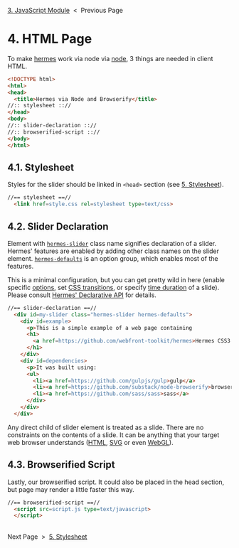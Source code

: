 [3. JavaScript Module][js-module] &nbsp;&lt;&nbsp; Previous Page

[js-module]: 3_script.js.md

# 4. HTML Page

To make [hermes][hermes] work via node via [node][node],
3 things are needed in client HTML.

[hermes]: https://github.com/webfront-toolkit/hermes
[node]: https://nodejs.org/en/

```html
<!DOCTYPE html>
<html>
<head>
  <title>Hermes via Node and Browserify</title>
//:: stylesheet :://
</head>
<body>
//:: slider-declaration :://
//:: browserified-script :://
</body>
</html>
```

## 4.1. Stylesheet

Styles for the slider should be linked in `<head>` section (see [5. Stylesheet][stylesheet]).

```html
//== stylesheet ==//
  <link href=style.css rel=stylesheet type=text/css>
```

## 4.2. Slider Declaration

Element with [`hermes-slider`][layout-slider] class name signifies
declaration of a slider.
Hermes' features are enabled by adding other class names on
the slider element.
[`hermes-defaults`][hermes-defaults] is an option group, which enables
most of the features.

This is a minimal configuration, but you can get pretty wild in here
(enable specific [options][option-classes],
set [CSS transitions][transition-class],
or specify [time duration][time-classes] of a slide).
Please consult [Hermes' Declarative API][css-api] for details.

[layout-slider]: https://github.com/webfront-toolkit/hermes/blob/master/doc/class-names.md#hermes-slider
[transition-class]: https://github.com/webfront-toolkit/hermes/blob/master/doc/class-names.md#hermes-transition--sg
[time-classes]: https://github.com/webfront-toolkit/hermes/blob/master/doc/class-names.md#time-class-names
[option-classes]: https://github.com/webfront-toolkit/hermes/blob/master/doc/class-names.md#option-class-names
[hermes-defaults]: https://github.com/webfront-toolkit/hermes/blob/master/doc/class-names.md#hermes-defaults
[css-api]: https://github.com/webfront-toolkit/hermes/blob/master/doc/class-names.md

```html
//== slider-declaration ==//
  <div id=my-slider class="hermes-slider hermes-defaults">
    <div id=example>
      <p>This is a simple example of a web page containing
      <h1>
        <a href=https://github.com/webfront-toolkit/hermes>Hermes CSS3 Slideshow</a>
      </h1>
    </div>
    <div id=dependencies>
      <p>It was built using:
      <ul>
        <li><a href=https://github.com/gulpjs/gulp>gulp</a>
        <li><a href=https://github.com/substack/node-browserify>browserify</a>
        <li><a href=https://github.com/sass/sass>sass</a>
      </div>
    </div>
  </div>
```

Any direct child of slider element is treated as a slide.
There are no constraints on the contents of a slide. It can be anything
that your target web browser understands ([HTML][html], [SVG][svg]
or even [WebGL][webgl]).

[html]: https://www.w3.org/TR/html5/
[svg]: https://www.w3.org/TR/SVG2/
[webgl]: https://www.khronos.org/registry/webgl/specs/1.0/

## 4.3. Browserified Script

Lastly, our browserified script. It could also be placed in the head section,
but page may render a little faster this way.

```html
//== browserified-script ==//
  <script src=script.js type=text/javascript>
  </script>
```

&nbsp;<br>
Next Page &nbsp;&gt;&nbsp; [5. Stylesheet][stylesheet]

[stylesheet]: 5_style.scss.md

